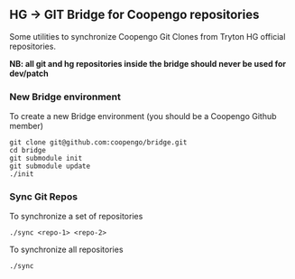 ## HG -> GIT Bridge for Coopengo repositories

Some utilities to synchronize Coopengo Git Clones from Tryton HG official repositories.

**NB: all git and hg repositories inside the bridge should never be used for dev/patch**

### New Bridge environment

To create a new Bridge environment (you should be a Coopengo Github member)

```
git clone git@github.com:coopengo/bridge.git
cd bridge
git submodule init
git submodule update
./init
```

### Sync Git Repos

To synchronize a set of repositories

```
./sync <repo-1> <repo-2>
```

To synchronize all repositories

```
./sync
```
